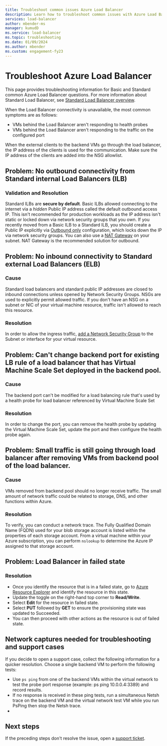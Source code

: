 ```yaml
---
title: Troubleshoot common issues Azure Load Balancer
description: Learn how to troubleshoot common issues with Azure Load Balancer.
services: load-balancer
author: mbender-ms
manager: kumudD
ms.service: load-balancer
ms.topic: troubleshooting
ms.date: 01/09/2024
ms.author: mbender
ms.custom: engagement-fy23
---
```


# Troubleshoot Azure Load Balancer

This page provides troubleshooting information for Basic and Standard common Azure Load Balancer questions. For more information about Standard Load Balancer, see [Standard Load Balancer overview](load-balancer-standard-diagnostics.md).

When the Load Balancer connectivity is unavailable, the most common symptoms are as follows:

- VMs behind the Load Balancer aren't responding to health probes 
- VMs behind the Load Balancer aren't responding to the traffic on the configured port

When the external clients to the backend VMs go through the load balancer, the IP address of the clients is used for the communication. Make sure the IP address of the clients are added into the NSG allowlist.

## Problem: No outbound connectivity from Standard internal Load Balancers (ILB)

### Validation and Resolution

Standard ILBs are **secure by default**. Basic ILBs allowed connecting to the internet via a *hidden* Public IP address called the default outbound access IP. This isn't recommended for production workloads as the IP address isn't static or locked down via network security groups that you own. If you recently moved from a Basic ILB to a Standard ILB, you should create a Public IP explicitly via [Outbound only](egress-only.md) configuration, which locks down the IP via network security groups. You can also use a [NAT Gateway](../virtual-network/nat-gateway/nat-overview.md) on your subnet. NAT Gateway is the recommended solution for outbound.

## Problem: No inbound connectivity to Standard external Load Balancers (ELB)

### Cause
Standard load balancers and standard public IP addresses are closed to inbound connections unless opened by Network Security Groups. NSGs are used to explicitly permit allowed traffic. If you don't have an NSG on a subnet or NIC of your virtual machine resource, traffic isn't allowed to reach this resource.

### Resolution
In order to allow the ingress traffic, [add a Network Security Group](../virtual-network/manage-network-security-group.md) to the Subnet or interface for your virtual resource.

## Problem: Can't change backend port for existing LB rule of a load balancer that has Virtual Machine Scale Set deployed in the backend pool.

### Cause
The backend port can't be modified for a load balancing rule that's used by a health probe for load balancer referenced by Virtual Machine Scale Set

### Resolution
In order to change the port, you can remove the health probe by updating the Virtual Machine Scale Set, update the port and then configure the health probe again.

## Problem: Small traffic is still going through load balancer after removing VMs from backend pool of the load balancer.

### Cause 
VMs removed from backend pool should no longer receive traffic. The small amount of network traffic could be related to storage, DNS, and other functions within Azure.

### Resolution
To verify, you can conduct a network trace. The Fully Qualified Domain Name (FQDN) used for your blob storage account is listed within the properties of each storage account.  From a virtual machine within your Azure subscription, you can perform `nslookup` to determine the Azure IP assigned to that storage account.

## Problem: Load Balancer in failed state

### Resolution
- Once you identify the resource that is in a failed state, go to [Azure Resource Explorer](https://resources.azure.com/) and identify the resource in this state.
- Update the toggle on the right-hand top corner to **Read/Write**.
- Select **Edit** for the resource in failed state.
- Select **PUT** followed by **GET** to ensure the provisioning state was updated to Succeeded.
- You can then proceed with other actions as the resource is out of failed state.

## Network captures needed for troubleshooting and support cases

If you decide to open a support case, collect the following information for a quicker resolution. Choose a single backend VM to perform the following tests:

- Use `ps ping` from one of the backend VMs within the virtual network to test the probe port response (example: ps ping 10.0.0.4:3389) and record results. 
- If no response is received in these ping tests, run a simultaneous Netsh trace on the backend VM and the virtual network test VM while you run PsPing then stop the Netsh trace.
- 
## Next steps

If the preceding steps don't resolve the issue, open a [support ticket](https://azure.microsoft.com/support/options/).
